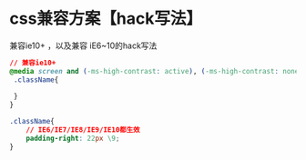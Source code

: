 # css兼容方案【hack写法】

兼容ie10+ ，以及兼容 iE6~10的hack写法

```CSS
// 兼容ie10+
@media screen and (-ms-high-contrast: active), (-ms-high-contrast: none) {
 .className{
     
 }
}

.className{
    // IE6/IE7/IE8/IE9/IE10都生效
    padding-right: 22px \9;
}
```

